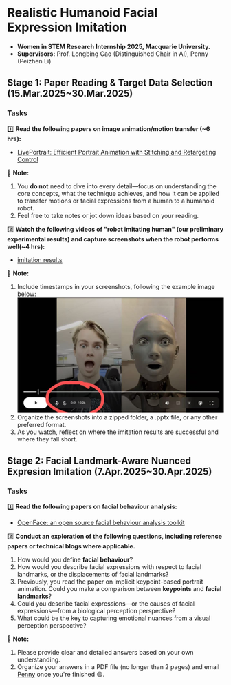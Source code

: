 # Realistic Humanoid Facial Expression Imitation

- **Women in STEM Research Internship 2025, Macquarie University.**
- **Supervisors:** Prof. Longbing Cao (Distinguished Chair in AI), Penny (Peizhen Li)

## Stage 1: Paper Reading & Target Data Selection (15.Mar.2025~30.Mar.2025)
### Tasks
1️⃣ **Read the following papers on image animation/motion transfer (~6 hrs):**
   - [LivePortrait: Efficient Portrait Animation with Stitching and Retargeting Control](https://arxiv.org/pdf/2407.03168)
  
   📣 **Note:** 
   1. You **do not** need to dive into every detail—focus on understanding the core concepts, what the technique achieves, 
   and how it can be applied to transfer motions or facial expressions from a human to a humanoid robot.
   2. Feel free to take notes or jot down ideas based on your reading.

2️⃣ **Watch the following videos of "robot imitating human" (our preliminary experimental results) and capture screenshots when
   the robot performs well(~4 hrs):**
   - [imitation results](https://drive.google.com/drive/folders/1htHpBTDGMyzFEux344Wd4FjWR8pbVZv7?usp=sharing)
  
   📣 **Note:** 
   1. Include timestamps in your screenshots, following the example image below: ![My Image](./assets/images/screenshot_example.png)
   2. Organize the screenshots into a zipped folder, a .pptx file, or any other preferred format.
   3. As you watch, reflect on where the imitation results are successful and where they fall short.

## Stage 2: Facial Landmark-Aware Nuanced Expresion Imitation  (7.Apr.2025~30.Apr.2025)
### Tasks
1️⃣ **Read the following papers on facial behaviour analysis:**
   - [OpenFace: an open source facial behaviour analysis toolkit](https://ieeexplore.ieee.org/stamp/stamp.jsp?tp=&arnumber=7477553)

2️⃣ **Conduct an exploration of the following questions, including reference papers or technical blogs where applicable.**
   1. How would you define **facial behaviour**? 
   2. How would you describe facial expressions with respect to facial landmarks, or the displacements of facial landmarks?
   3. Previously, you read the paper on implicit keypoint-based portrait animation. Could you make a comparison between **keypoints** and **facial landmarks**? 
   4. Could you describe facial expressions—or the causes of facial expressions—from a biological perception perspective?
   5. What could be the key to capturing emotional nuances from a visual perception perspective?

   📣 **Note:** 
   1. Please provide clear and detailed answers based on your own understanding.
   2. Organize your answers in a PDF file (no longer than 2 pages) and email [Penny](mailto:peizhen.li1@hdr.mq.edu.au) once you're finished 😄.  
    
